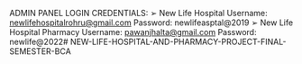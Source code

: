 ADMIN PANEL LOGIN CREDENTIALS: 
➢ New Life Hospital 
Username: newlifehospitalrohru@gmail.com 
Password: newlifeasptal@2019 
➢ New Life Hospital Pharmacy 
Username: pawanjhalta@gmail.com 
Password: newlife@2022# NEW-LIFE-HOSPITAL-AND-PHARMACY-PROJECT-FINAL-SEMESTER-BCA
